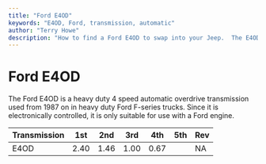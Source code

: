 ```yaml
---
title: "Ford E4OD"
keywords: "E4OD, Ford, transmission, automatic"
author: "Terry Howe"
description: "How to find a Ford E4OD to swap into your Jeep.  The E4OD is a electronically controlled 4 speed automatic overdrive transmission."
---
```

# Ford E4OD

The Ford E4OD is a heavy duty 4 speed automatic overdrive transmission used from 1987 on in heavy duty Ford F-series trucks. Since it is electronically controlled, it is only suitable for use with a Ford engine.

Transmission | 1st | 2nd | 3rd | 4th | 5th | Rev   
---|---|---|---|---|---|---  
E4OD | 2.40 | 1.46 | 1.00 | 0.67 |  | NA
